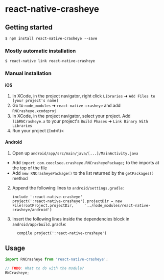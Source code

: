 
# react-native-crasheye

## Getting started

`$ npm install react-native-crasheye --save`

### Mostly automatic installation

`$ react-native link react-native-crasheye`

### Manual installation


#### iOS

1. In XCode, in the project navigator, right click `Libraries` ➜ `Add Files to [your project's name]`
2. Go to `node_modules` ➜ `react-native-crasheye` and add `RNCrasheye.xcodeproj`
3. In XCode, in the project navigator, select your project. Add `libRNCrasheye.a` to your project's `Build Phases` ➜ `Link Binary With Libraries`
4. Run your project (`Cmd+R`)<

#### Android

1. Open up `android/app/src/main/java/[...]/MainActivity.java`
  - Add `import com.cooclsee.crasheye.RNCrasheyePackage;` to the imports at the top of the file
  - Add `new RNCrasheyePackage()` to the list returned by the `getPackages()` method
2. Append the following lines to `android/settings.gradle`:
  	```
  	include ':react-native-crasheye'
  	project(':react-native-crasheye').projectDir = new File(rootProject.projectDir, 	'../node_modules/react-native-crasheye/android')
  	```
3. Insert the following lines inside the dependencies block in `android/app/build.gradle`:
  	```
      compile project(':react-native-crasheye')
  	```


## Usage
```javascript
import RNCrasheye from 'react-native-crasheye';

// TODO: What to do with the module?
RNCrasheye;
```
  